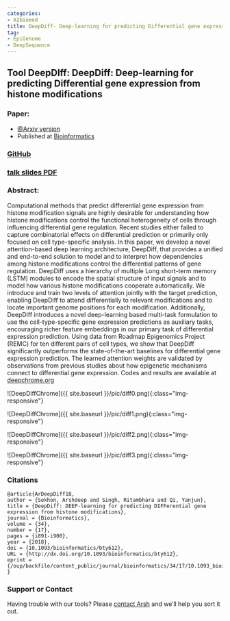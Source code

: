 ```yaml
---
categories:
- AIbiomed
title: DeepDiff- Deep-learning for predicting Differential gene expression from histone modifications
tag:
- EpiGenome
- DeepSequence
---
```


## Tool DeepDIff: DeepDiff: Deep-learning for predicting Differential gene expression from histone modifications

### Paper:  
+ [@Arxiv version](https://arxiv.org/abs/1807.03878) 
+ Published at [Bioinformatics](https://academic.oup.com/bioinformatics/article/34/17/i891/5093224?rss=1)

### [GitHub](https://github.com/QData/DeepDiffChrome)

### [talk slides PDF](https://github.com/QData/DeepDiffChrome/blob/master/ArshDeepDiffTalk.pdf)


### Abstract:
Computational methods that predict differential gene expression from histone modification signals are highly desirable for understanding how histone modifications control the functional heterogeneity of cells through influencing differential gene regulation. Recent studies either failed to capture combinatorial effects on differential prediction or primarily only focused on cell type-specific analysis. In this paper, we develop a novel attention-based deep learning architecture, DeepDiff, that provides a unified and end-to-end solution to model and to interpret how dependencies among histone modifications control the differential patterns of gene regulation. DeepDiff uses a hierarchy of multiple Long short-term memory (LSTM) modules to encode the spatial structure of input signals and to model how various histone modifications cooperate automatically. We introduce and train two levels of attention jointly with the target prediction, enabling DeepDiff to attend differentially to relevant modifications and to locate important genome positions for each modification. Additionally, DeepDiff introduces a novel deep-learning based multi-task formulation to use the cell-type-specific gene expression predictions as auxiliary tasks, encouraging richer feature embeddings in our primary task of differential expression prediction. Using data from Roadmap Epigenomics Project (REMC) for ten different pairs of cell types, we show that DeepDiff significantly outperforms the state-of-the-art baselines for differential gene expression prediction. The learned attention weights are validated by observations from previous studies about how epigenetic mechanisms connect to differential gene expression. Codes and results are available at [deepchrome.org](deepchrome.org)

![DeepDiffChrome]({{ site.baseurl }}/pic/diff0.png){:class="img-responsive"}


![DeepDiffChrome]({{ site.baseurl }}/pic/diff1.png){:class="img-responsive"}

![DeepDiffChrome]({{ site.baseurl }}/pic/diff2.png){:class="img-responsive"}

![DeepDiffChrome]({{ site.baseurl }}/pic/diff3.png){:class="img-responsive"}

### Citations

```
@article{ArDeepDiff18,
author = {Sekhon, Arshdeep and Singh, Ritambhara and Qi, Yanjun},
title = {DeepDiff: DEEP-learning for predicting DIFFerential gene expression from histone modifications},
journal = {Bioinformatics},
volume = {34},
number = {17},
pages = {i891-i900},
year = {2018},
doi = {10.1093/bioinformatics/bty612},
URL = {http://dx.doi.org/10.1093/bioinformatics/bty612},
eprint = {/oup/backfile/content_public/journal/bioinformatics/34/17/10.1093_bioinformatics_bty612/2/bty612.pdf}
}
```


### Support or Contact

Having trouble with our tools? Please [contact Arsh](mailto:as5cu@virginia.edu) and we’ll help you sort it out.
